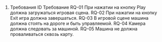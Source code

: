  1. Требования
ID	Требование
RQ-01	При нажатии на кнопку Play должна загружаться игровая сцена.
RQ-02	При нажатии на кнопку Exit игра должна завершаться.
RQ-03	В игровой сцене машина должна стоять на дороге и быть управляемой.
RQ-04	Камера должна следовать за машиной.
RQ-05	Машина не должна проваливаться сквозь карту.
